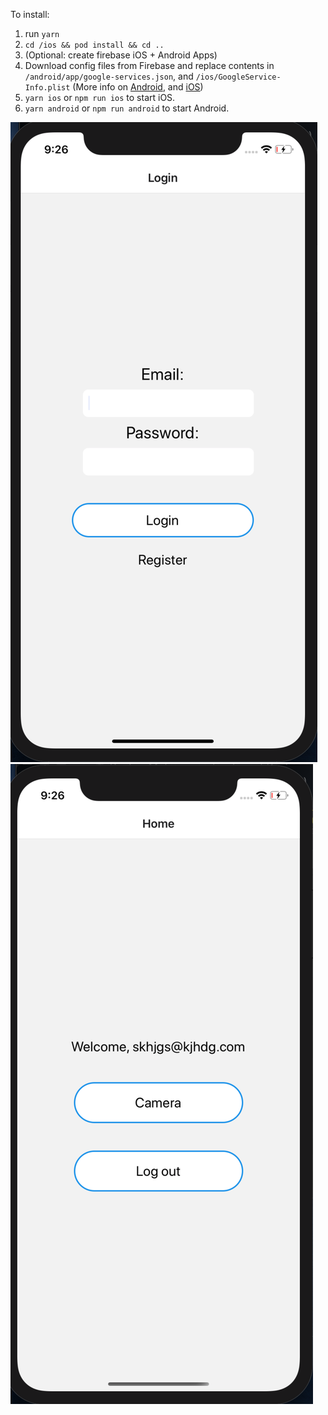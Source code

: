 To install:

1. run `yarn`
2. `cd /ios && pod install && cd ..`
3. (Optional: create firebase iOS + Android Apps)
4. Download config files from Firebase and replace contents in `/android/app/google-services.json`, and `/ios/GoogleService-Info.plist` (More info on [Android](https://rnfirebase.io/#2-android-setup), and [iOS](https://rnfirebase.io/#2-android-setup))
5. `yarn ios` or `npm run ios` to start iOS.
6. `yarn android` or `npm run android` to start Android.

![Login](/examples/login.png?raw=true "Login")
![Home](/examples/home.png?raw=true "Home")
